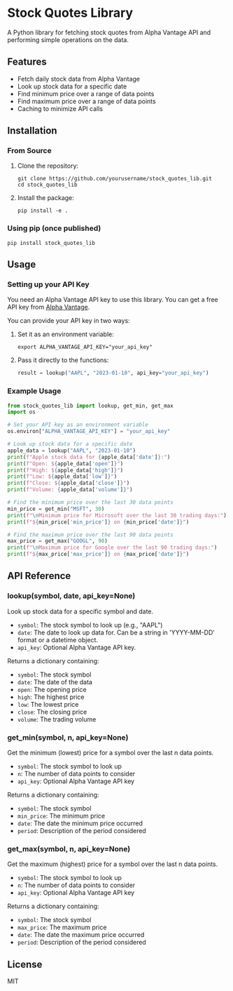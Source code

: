 # Stock Quotes Library

A Python library for fetching stock quotes from Alpha Vantage API and performing simple operations on the data.

## Features

- Fetch daily stock data from Alpha Vantage
- Look up stock data for a specific date
- Find minimum price over a range of data points
- Find maximum price over a range of data points
- Caching to minimize API calls

## Installation

### From Source

1. Clone the repository:
   ```
   git clone https://github.com/yourusername/stock_quotes_lib.git
   cd stock_quotes_lib
   ```

2. Install the package:
   ```
   pip install -e .
   ```

### Using pip (once published)

```
pip install stock_quotes_lib
```

## Usage

### Setting up your API Key

You need an Alpha Vantage API key to use this library. You can get a free API key from [Alpha Vantage](https://www.alphavantage.co/support/#api-key).

You can provide your API key in two ways:

1. Set it as an environment variable:
   ```
   export ALPHA_VANTAGE_API_KEY="your_api_key"
   ```

2. Pass it directly to the functions:
   ```python
   result = lookup("AAPL", "2023-01-10", api_key="your_api_key")
   ```

### Example Usage

```python
from stock_quotes_lib import lookup, get_min, get_max
import os

# Set your API key as an environment variable
os.environ["ALPHA_VANTAGE_API_KEY"] = "your_api_key"

# Look up stock data for a specific date
apple_data = lookup("AAPL", "2023-01-10")
print(f"Apple stock data for {apple_data['date']}:")
print(f"Open: ${apple_data['open']}")
print(f"High: ${apple_data['high']}")
print(f"Low: ${apple_data['low']}")
print(f"Close: ${apple_data['close']}")
print(f"Volume: {apple_data['volume']}")

# Find the minimum price over the last 30 data points
min_price = get_min("MSFT", 30)
print(f"\nMinimum price for Microsoft over the last 30 trading days:")
print(f"${min_price['min_price']} on {min_price['date']}")

# Find the maximum price over the last 90 data points
max_price = get_max("GOOGL", 90)
print(f"\nMaximum price for Google over the last 90 trading days:")
print(f"${max_price['max_price']} on {max_price['date']}")
```

## API Reference

### lookup(symbol, date, api_key=None)

Look up stock data for a specific symbol and date.

- `symbol`: The stock symbol to look up (e.g., "AAPL")
- `date`: The date to look up data for. Can be a string in 'YYYY-MM-DD' format or a datetime object.
- `api_key`: Optional Alpha Vantage API key.

Returns a dictionary containing:
- `symbol`: The stock symbol
- `date`: The date of the data
- `open`: The opening price
- `high`: The highest price
- `low`: The lowest price
- `close`: The closing price
- `volume`: The trading volume

### get_min(symbol, n, api_key=None)

Get the minimum (lowest) price for a symbol over the last n data points.

- `symbol`: The stock symbol to look up
- `n`: The number of data points to consider
- `api_key`: Optional Alpha Vantage API key

Returns a dictionary containing:
- `symbol`: The stock symbol
- `min_price`: The minimum price
- `date`: The date the minimum price occurred
- `period`: Description of the period considered

### get_max(symbol, n, api_key=None)

Get the maximum (highest) price for a symbol over the last n data points.

- `symbol`: The stock symbol to look up
- `n`: The number of data points to consider
- `api_key`: Optional Alpha Vantage API key

Returns a dictionary containing:
- `symbol`: The stock symbol
- `max_price`: The maximum price
- `date`: The date the maximum price occurred
- `period`: Description of the period considered

## License

MIT

